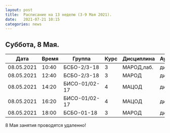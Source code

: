 ```yaml
---
layout: post
title:  Расписание на 13 неделю (3-9 Мая 2021).
date:   2021-07-21 10:15
categories: news
---
```


## Суббота, 8 Мая.

| Дата          | Время   | Группа        | Курс | Дисциплина  | Аудитория  |
| ------------- | ------- | ------------- | ---- | ----------- | ---------- |
|08.05.2021     |10:40    |БСБО-2/3-18    |3     |МАРОД,лаб.   |дист.       |
|08.05.2021     |12:40    |БСБО-2/3-18    |3     |МАРОД        |дист.       |
|08.05.2021     |14:20    |БИСО-01/02-17  |4     |МАЦОД        |дист.       |
|08.05.2021     |16:20    |БИСО-01/02-17  |4     |МАЦОД        |дист.       |
|08.05.2021     |18:00    |БСБО-01-18     |3     |МАРОД        |дист.       |

8 Мая занятия проводятся удаленно!
